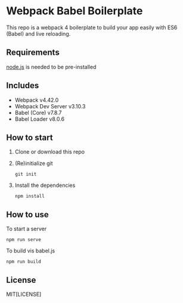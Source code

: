 # Webpack Babel Boilerplate

This repo is a webpack 4 boilerplate to build your app easily with ES6 (Babel) and live reloading.

## Requirements

[node.js](https://nodejs.org/en) is needed to be pre-installed

## Includes

- Webpack v4.42.0
- Webpack Dev Server v3.10.3
- Babel (Core) v7.8.7
- Babel Loader v8.0.6

## How to start

1. Clone or download this repo
2. (Re)initialize git

   ```
   git init
   ```

3. Install the dependencies

   ```
   npm install
   ```

## How to use

To start a server

```
npm run serve
```

To build vis babel.js

```
npm run build
```

## License

MIT[LICENSE]
